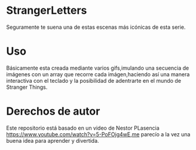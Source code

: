 # StrangerLetters
Seguramente te suena una de estas escenas más icónicas de esta serie.

# Uso
Básicamente esta creada mediante varios gifs,imulando una secuencia de imágenes con un array que recorre cada imágen,haciendo así una manera interactiva con el teclado y
la posibilidad de adentrarte en el mundo de Stranger Things.

# Derechos de autor
Este repositorio está basado en un video de Nestor PLasencia https://www.youtube.com/watch?v=5-PoFOjg4wE,me parecío a la vez una buena idea para aprender y divertida.
